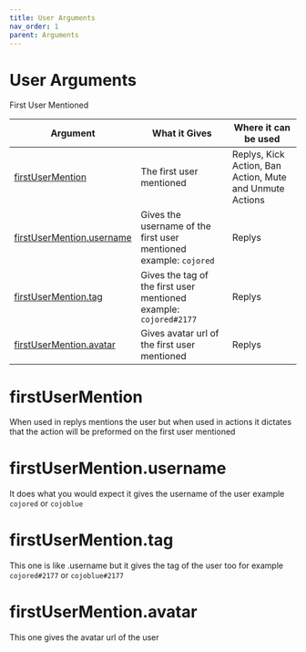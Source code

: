 ```yaml
---
title: User Arguments
nav_order: 1
parent: Arguments
---
```


# User Arguments

First User Mentioned

| Argument                                                | What it Gives                                                     | Where it can be used                                     |
| ------------------------------------------------------- | ----------------------------------------------------------------- | -------------------------------------------------------- |
| [firstUserMention](#firstusermention)                   | The first user mentioned                                          | Replys, Kick Action, Ban Action, Mute and Unmute Actions |
| [firstUserMention.username](#firstusermentionusername) | Gives the username of the first user mentioned example: `cojored` | Replys                                                   |
| [firstUserMention.tag](#firstusermentiontag)           | Gives the tag of the first user mentioned example: `cojored#2177` | Replys                                                   |
| [firstUserMention.avatar](#firstusermentionavatar)     | Gives avatar url of the first user mentioned                      | Replys                                                   |

# firstUserMention

When used in replys mentions the user but when used in actions it dictates that
the action will be preformed on the first user mentioned

# firstUserMention.username

It does what you would expect it gives the username of the user example
`cojored` or `cojoblue`

# firstUserMention.tag

This one is like .username but it gives the tag of the user too for example
`cojored#2177` or `cojoblue#2177`

# firstUserMention.avatar

This one gives the avatar url of the user
